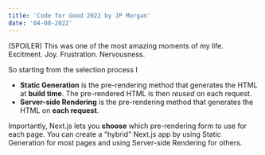 ```yaml
---
title: 'Code for Good 2022 by JP Morgan'
date: '04-08-2022'
---
```


(SPOILER) This was one of the most amazing moments of my life. Excitment. Joy. Frustration. Nervousness.

So starting from the selection process I

- **Static Generation** is the pre-rendering method that generates the HTML at **build time**. The pre-rendered HTML is then _reused_ on each request.
- **Server-side Rendering** is the pre-rendering method that generates the HTML on **each request**.

Importantly, Next.js lets you **choose** which pre-rendering form to use for each page. You can create a "hybrid" Next.js app by using Static Generation for most pages and using Server-side Rendering for others.
